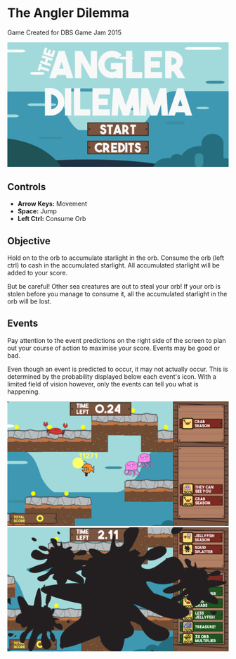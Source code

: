 # The Angler Dilemma
Game Created for DBS Game Jam 2015

![](https://github.com/Ohohcakester/DbsGameJam2015/blob/screenshot/Screenshots/screenshot4.png)

## Controls
* **Arrow Keys:** Movement
* **Space:** Jump
* **Left Ctrl:** Consume Orb

## Objective
Hold on to the orb to accumulate starlight in the orb. Consume the orb (left ctrl) to cash in the accumulated starlight.
All accumulated starlight will be added to your score.

But be careful! Other sea creatures are out to steal your orb!
If your orb is stolen before you manage to consume it, all the accumulated starlight in the orb will be lost.

## Events
Pay attention to the event predictions on the right side of the screen to plan out your course of action to maximise your score.
Events may be good or bad.

Even though an event is predicted to occur, it may not actually occur. This is determined by the probability displayed below each event's icon.
With a limited field of vision however, only the events can tell you what is happening.

![](https://github.com/Ohohcakester/DbsGameJam2015/blob/screenshot/Screenshots/screenshot3.png)
![](https://github.com/Ohohcakester/DbsGameJam2015/blob/screenshot/Screenshots/screenshot2.png)
